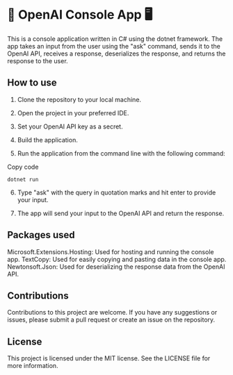 # 🚀 OpenAI Console App 🖥️

This is a console application written in C# using the dotnet framework. The app takes an input from the user using the "ask" command, sends it to the OpenAI API, receives a response, deserializes the response, and returns the response to the user.

## How to use

1. Clone the repository to your local machine.

2. Open the project in your preferred IDE.

3. Set your OpenAI API key as a secret.

4. Build the application.

5. Run the application from the command line with the following command:

Copy code

```
dotnet run
```

6. Type "ask" with the query in quotation marks and hit enter to provide your input.

7. The app will send your input to the OpenAI API and return the response.

## Packages used

Microsoft.Extensions.Hosting: Used for hosting and running the console app.
TextCopy: Used for easily copying and pasting data in the console app.
Newtonsoft.Json: Used for deserializing the response data from the OpenAI API.

## Contributions

Contributions to this project are welcome. If you have any suggestions or issues, please submit a pull request or create an issue on the repository.

## License

This project is licensed under the MIT license. See the LICENSE file for more information.
